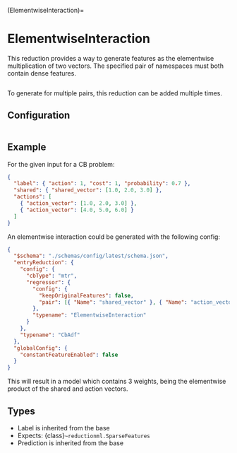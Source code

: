 (ElementwiseInteraction)=
# ElementwiseInteraction

This reduction provides a way to generate features as the elementwise multiplication of two vectors. The specified pair of namespaces must both contain dense features.

```{warning} This is a work in progress and the API will change.
```

To generate for multiple pairs, this reduction can be added multiple times.

## Configuration

```{reduction_config} ElementwiseInteraction
```

## Example

For the given input for a CB problem:
```json
{
  "label": { "action": 1, "cost": 1, "probability": 0.7 },
  "shared": { "shared_vector": [1.0, 2.0, 3.0] },
  "actions": [
    { "action_vector": [1.0, 2.0, 3.0] },
    { "action_vector": [4.0, 5.0, 6.0] }
  ]
}
```

An elementwise interaction could be generated with the following config:
```json
{
  "$schema": "./schemas/config/latest/schema.json",
  "entryReduction": {
    "config": {
      "cbType": "mtr",
      "regressor": {
        "config": {
          "keepOriginalFeatures": false,
          "pair": [{ "Name": "shared_vector" }, { "Name": "action_vector" }]
        },
        "typename": "ElementwiseInteraction"
      }
    },
    "typename": "CbAdf"
  },
  "globalConfig": {
    "constantFeatureEnabled": false
  }
}
```

This will result in a model which contains 3 weights, being the elementwise product of the shared and action vectors.

## Types

- Label is inherited from the base
- Expects: {class}`~reductionml.SparseFeatures`
- Prediction is inherited from the base